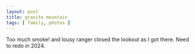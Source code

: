 ```yaml
---
layout: post
title: granite mountain
tags: [ family, photos ]
---
```

Too much smoke! and lousy ranger closed the lookout as I got there. Need to redo in 2024.

<script src="https://cdn.jsdelivr.net/npm/publicalbum@latest/embed-ui.min.js" async></script>
<div class="pa-gallery-player-widget" style="width:640px; height:480px; display:none;"
  data-link="https://photos.app.goo.gl/qevKFcB6ZF5zupDV8"
  data-title="granite mountain"
  data-description="12 new items added to shared album">
  <object data="https://lh3.googleusercontent.com/pw/AIL4fc8VoaUArSseZ6TWkKfQ4-QvV7dlPO1oXB74hLMd-2R06vRqMBQUnrvYSyT47fJkT7f1oGf7GETDT8eJa0vhOXZQ5MBc1xG2d8fzsBfXH8hBH6JRHVoz=w1920-h1080"></object>
  <object data="https://lh3.googleusercontent.com/pw/AIL4fc_RteJeCZNpP99H9-600xcH3EPBTY03MtLYOM5QcCg1nvoNqu9Mrgo5OUe-c1jB41r719-dCk6_NYRF538WBe68ZdNwcIF7Rst0rpFf5kDSy6MXRrE5=w1920-h1080"></object>
  <object data="https://lh3.googleusercontent.com/pw/AIL4fc_CJeb8qSHlDMjzpvejokuun5fpJ6Spa8N0syXXXRa4rK7vAz4CUz9BWiRyG3gl-WJZF5SsKh0Fu41ZRH9LIoZcq-VWKeWa9SzyAka-fqB2YCrlaEO5=w1920-h1080"></object>
  <object data="https://lh3.googleusercontent.com/pw/AIL4fc-R8jYuy7o5xtcRkQR8hZowhGMEUmOKn5Ab8Y6SpFv-RiCbL4t7itgZIbQCOogftGVyjJDEIpmblPSCN4esxcz3WXzrGz4xjx_qN8IRQkFz5DeStJFd=w1920-h1080"></object>
  <object data="https://lh3.googleusercontent.com/pw/AIL4fc-A9G4jE2p73VzmUAlTNvL5DPl6S5MA5nug5V27QUw76sDU2_zzInRntynwPecajp2ozwX2PgwRaaTHp3FR7Iz-HdsHqvn2orycNlA9OywPS8OAU2Od=w1920-h1080"></object>
  <object data="https://lh3.googleusercontent.com/pw/AIL4fc-_c4pnWbci-zrZi_DZ2LpRIt-0bFAlyDhUWBm_14ibkOnCwEogSAmGznx4xekXYIoN4LbwWSuaqIr1TFUkfkSy8spzdwOVv6Bfm5h0W29Y-gdSBWKI=w1920-h1080"></object>
  <object data="https://lh3.googleusercontent.com/pw/AIL4fc8x7pA6IRtMlXXDyRJJ3kjDVhnTMLSLrS1CQ7FfPz36fhAVBRf99ih_AksVsOOIn3Umrr1G3VdAWCCuM4CmScpnx3Q0xIdeYFRXJTkNZb96IZ20MfSI=w1920-h1080"></object>
  <object data="https://lh3.googleusercontent.com/pw/AIL4fc9142CEFRNvfQhwwEgpzpQDCb-kx2NkBnRiBrf7JVskL4yYF6cBxmPj_pNvoAYU5cVvQVcjwvigIZwAqV9ujaRFO0a7lxFbWKi93OYKegm3-MasaNAp=w1920-h1080"></object>
  <object data="https://lh3.googleusercontent.com/pw/AIL4fc_3lPc1PR8H4p-I5g6CcMhi3fPa3jQV8R9matqU0jIhjnlVeXR7I_RwJzAtDb_fzZUl-PC_3OZfk1Dic2RFEr7rtGhvXddjWOGu5ImNYvQpwx_4WRVQ=w1920-h1080"></object>
  <object data="https://lh3.googleusercontent.com/pw/AIL4fc9wl_FGNSO9TT6Vyi8RgUMRAiJdTc60eF-LyYELfRcrCizaS4n25bskqJHA_MvdB-fTcGpreZTCSsZMM_IvZwX_4E8rdt7LCnac9qW9IYXKayivMacE=w1920-h1080"></object>
  <object data="https://lh3.googleusercontent.com/pw/AIL4fc-5c-7IvyIwV_XdcZdv49kFy0FtDJSTtctISux5YawTytbUo91pz8XzzP-JjX3KvcSE--g7h3lNrB6YJlYhQioJD9jSuZ-hlPDzzUUVcOaKDRDjhLZ9=w1920-h1080"></object>
  <object data="https://lh3.googleusercontent.com/pw/AIL4fc_H8oCscocGzlKqcie5RSiqcNIH1o5XKNBdkemjIM-KKx2awp821ch9bBk9VDRrfvJ7sl7lB6gQE-loXt_DaOS8SiV1qvvtWQKqvhIQ4EFefOG_TjRe=w1920-h1080"></object>
</div>
